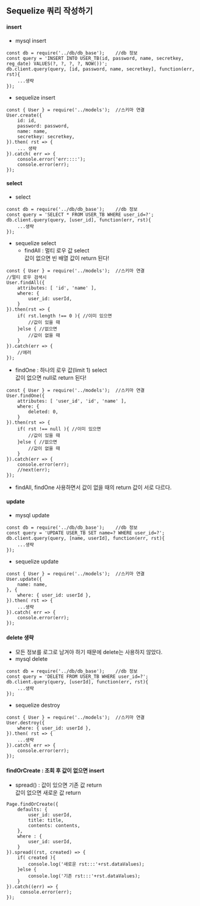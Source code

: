 ##  Sequelize 쿼리 작성하기
  
#### insert   
- mysql insert  
```
const db = require('../db/db_base');    //db 정보
const query = 'INSERT INTO USER_TB(id, password, name, secretkey, reg_date) VALUES(?, ?, ?, ?, NOW())';
db.client.query(query, [id, password, name, secretkey], function(err, rst){
    ...생략   
});
```
- sequelize insert  
```
const { User } = require('../models');  //스키마 연결
User.create({
    id: id,
    password: password,
    name: name,
    secretkey: secretkey,
}).then( rst => {
    ... 생략
}).catch( err => {
    console.error('err::::');
    console.error(err);
});
```

#### select    
- select  
```
const db = require('../db/db_base');    //db 정보
const query = 'SELECT * FROM USER_TB WHERE user_id=?';
db.client.query(query, [user_id], function(err, rst){
    ...생략
});
```

- sequelize select  
    - findAll : 멀티 로우 값 select  
                값이 없으면 빈 배열 값이 return 된다!  
```
const { User } = require('../models');  //스키마 연결
//멀티 로우 검색시 
User.findAll({
    attributes: [ 'id', 'name' ],
    where: {
        user_id: userId,
    }
}).then(rst => {
    if( rst.length !== 0 ){ //이미 있으면 
        //값이 있을 때
    }else { //없으면
        //값이 없을 때
    }
}).catch(err => {
    //에러
});
```
  
- findOne : 하나의 로우 값(limit 1)  select  
            값이 없으면 null로 return 된다!  
```
const { User } = require('../models');  //스키마 연결
User.findOne({
    attributes: [ 'user_id', 'id', 'name' ],
    where: {
        deleted: 0,
    }
}).then(rst => {
    if( rst !== null ){ //이미 있으면 
        //값이 있을 때
    }else { //없으면
        //값이 없을 때
    }
}).catch(err => {
    console.error(err);
    //next(err);
});
```
- findAll, findOne 사용하면서 값이 없을 때의 return 값이 서로 다르다.  
  
  
#### update  
- mysql update  
```
const db = require('../db/db_base');    //db 정보
const query = 'UPDATE USER_TB SET name=? WHERE user_id=?';
db.client.query(query, [name, userId], function(err, rst){
    ...생략
});
```

- sequelize update  
```
const { User } = require('../models');  //스키마 연결
User.update({
    name: name,
}, {
    where: { user_id: userId },
}).then( rst => {
    ...생략
}).catch( err => {
    console.error(err);
});
```
  

#### delete 생략  
- 모든 정보를 로그로 남겨야 하기 때문에 delete는 사용하지 않았다.  
- mysql delete  
```
const db = require('../db/db_base');    //db 정보
const query = 'DELETE FROM USER_TB WHERE user_id=?';
db.client.query(query, [userId], function(err, rst){
    ...생략
});
```

- sequelize destroy  
```
const { User } = require('../models');  //스키마 연결
User.destroy({
    where: { user_id: userId },
}).then( rst => {
    ...생략
}).catch( err => {
    console.error(err);
});
```

#### findOrCreate : 조회 후 값이 없으면 insert
- spread() : 값이 있으면 기존 값 return  
             값이 없으면 새로운 값 return  
```
Page.findOrCreate({
    defaults: {
        user_id: userId,
        title: title,
        contents: contents,
    },
    where : {
        user_id: userId,
    }
}).spread((rst, created) => {
    if( created ){
        console.log('새로운 rst:::'+rst.dataValues);
    }else {
        console.log('기존 rst:::'+rst.dataValues);
    }
}).catch((err) => {
     console.error(err);
});
```

